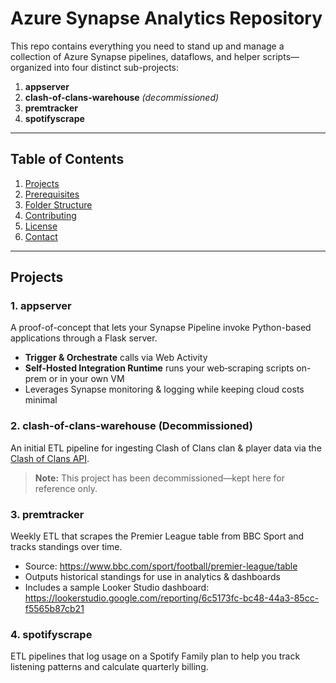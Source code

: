 # Azure Synapse Analytics Repository

This repo contains everything you need to stand up and manage a collection of Azure Synapse pipelines, dataflows, and helper scripts—organized into four distinct sub-projects:

1. **appserver**  
2. **clash-of-clans-warehouse** _(decommissioned)_  
3. **premtracker**  
4. **spotifyscrape**  

---

## Table of Contents

1. [Projects](#projects)  
2. [Prerequisites](#prerequisites)  
5. [Folder Structure](#folder-structure)  
6. [Contributing](#contributing)  
7. [License](#license)  
8. [Contact](#contact)  

---

## Projects

### 1. appserver  
A proof-of-concept that lets your Synapse Pipeline invoke Python-based applications through a Flask server.  
- **Trigger & Orchestrate** calls via Web Activity  
- **Self-Hosted Integration Runtime** runs your web‐scraping scripts on-prem or in your own VM  
- Leverages Synapse monitoring & logging while keeping cloud costs minimal  

### 2. clash-of-clans-warehouse (Decommissioned)  
An initial ETL pipeline for ingesting Clash of Clans clan & player data via the [Clash of Clans API](https://developer.clashofclans.com/#/).  
> **Note:** This project has been decommissioned—kept here for reference only.

### 3. premtracker  
Weekly ETL that scrapes the Premier League table from BBC Sport and tracks standings over time.  
- Source: https://www.bbc.com/sport/football/premier-league/table  
- Outputs historical standings for use in analytics & dashboards  
- Includes a sample Looker Studio dashboard:  
  https://lookerstudio.google.com/reporting/6c5173fc-bc48-44a3-85cc-f5565b87cb21

### 4. spotifyscrape  
ETL pipelines that log usage on a Spotify Family plan to help you track listening patterns and calculate quarterly billing.
